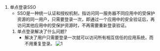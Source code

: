 1. 单点登录SSO
    *  SSO是一种统一认证和授权机制，指访问同一服务器不同应用中的受保护资源的同一用户，只需要登录一次，即通过一个应用中的安全验证后，再访问其他应用中的受保护资源时，不再需要重新登录验证。
    1. 单点登录解决了什么问题?
        * 解决了用户只需要登录一次就可以访问所有相互信任的应用系统，而不用重复登录。
![1](https://raw.githubusercontent.com/yzrds/Interview/master/img/普通成员变量.png)
       